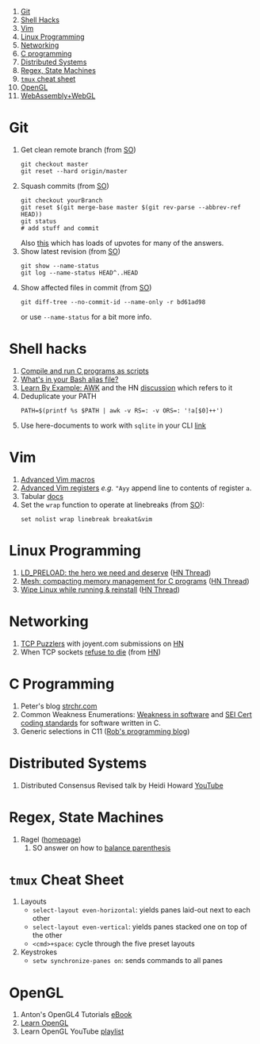 1. [Git](#Git)
1. [Shell Hacks](#ShellHacks)
1. [Vim](#Vim)
1. [Linux Programming](#LinuxProgramming)
1. [Networking](#Networking)
1. [C programming](#CProgramming)
1. [Distributed Systems](#DistributedSystems)
1. [Regex, State Machines](#RegexStateMachines)
1. [`tmux` cheat sheet](#TmuxCheatSheet)
1. [OpenGL](#OpenGL)
1. [WebAssembly+WebGL](#WebAssemblyWebGL)


<a name="Git"></a>
# Git
1. Get clean remote branch (from [SO](https://stackoverflow.com/a/5657500))
    ```
    git checkout master
    git reset --hard origin/master
    ```
1. Squash commits (from [SO](https://stackoverflow.com/a/25357146))
    ```
    git checkout yourBranch
    git reset $(git merge-base master $(git rev-parse --abbrev-ref HEAD))
    git status
    # add stuff and commit
    ```
    Also [this](https://stackoverflow.com/questions/5189560/squash-my-last-x-commits-together-using-git) which has loads of upvotes for many of the answers. 
1. Show latest revision (from [SO](https://stackoverflow.com/questions/2231546/git-see-my-last-commit))
    ```
    git show --name-status
    git log --name-status HEAD^..HEAD
    ```
1. Show affected files in commit (from [SO](https://stackoverflow.com/a/424142))
    ```
    git diff-tree --no-commit-id --name-only -r bd61ad98
    ```
    or use `--name-status` for a bit more info. 

<a name="ShellHacks"></a>
# Shell hacks

1. [Compile and run C programs as scripts](https://news.ycombinator.com/item?id=9144467)
1. [What's in your Bash alias file?](https://news.ycombinator.com/item?id=18898523)
1. [Learn By Example: AWK](https://github.com/learnbyexample/Command-line-text-processing/blob/master/gnu_awk.md#dealing-with-duplicates) and the HN [discussion](https://news.ycombinator.com/item?id=20037366) which refers to it
1. Deduplicate your PATH
    ```
    PATH=$(printf %s $PATH | awk -v RS=: -v ORS=: '!a[$0]++')
    ```
1. Use here-documents to work with `sqlite` in your CLI [link](https://lobste.rs/s/c1omhw/there_s_relational_database_your_unix_cli#c_u5ukrj)


<a name="Vim"></a>
# Vim

1. [Advanced Vim macros](https://sanctum.geek.nz/arabesque/advanced-vim-macros/)
1. [Advanced Vim registers](https://sanctum.geek.nz/arabesque/advanced-vim-registers/) _e.g._ `"Ayy` append line to contents of register `a`.
1. Tabular [docs](https://raw.githubusercontent.com/godlygeek/tabular/master/doc/Tabular.txt)
1. Set the `wrap` function to operate at linebreaks (from [SO](https://stackoverflow.com/a/19624717)):
    ```
    set nolist wrap linebreak breakat&vim
    ```


<a name="LinuxProgramming"></a>
# Linux Programming

1. [LD_PRELOAD: the hero we need and deserve](https://blog.jessfraz.com/post/ld_preload/) ([HN Thread](https://news.ycombinator.com/item?id=19187417))
1. [Mesh: compacting memory management for C programs](https://arxiv.org/abs/1902.04738) ([HN Thread](https://news.ycombinator.com/item?id=19182779))
1. [Wipe Linux while running & reinstall](http://unix.stackexchange.com/a/227318/189858) ([HN Thread](https://news.ycombinator.com/item?id=13622301))


<a name="Networking"></a>
# Networking

1. [TCP Puzzlers](https://www.joyent.com/blog/tcp-puzzlers) with joyent.com submissions on [HN](https://news.ycombinator.com/from?site=joyent.com)
1. When TCP sockets [refuse to die](https://idea.popcount.org/2019-09-20-when-tcp-sockets-refuse-to-die/) (from [HN](https://news.ycombinator.com/item?id=21044529))


<a name="CProgramming"></a>
# C Programming

1. Peter's blog [strchr.com](https://www.strchr.com/)
1. Common Weakness Enumerations: [Weakness in software](http://cwe.mitre.org/data/definitions/658.html) and [SEI Cert coding standards](http://cwe.mitre.org/data/definitions/1154.html) for software written in C.
1. Generic selections in C11 ([Rob's programming blog](http://www.robertgamble.net/2012/01/c11-generic-selections.html))


<a name="DistributedSystems"></a>
# Distributed Systems

1. Distributed Consensus Revised talk by Heidi Howard [YouTube](https://www.youtube.com/watch?v=Pqc6X3sj6q8&list=PLGRqfvsPiRSgAKk3H9uc5AEH6RaWnY9At&autoplay=0&auto_play=false)


<a name="RegexStateMachines"></a>
# Regex, State Machines

1. Ragel ([homepage](http://www.colm.net/files/ragel/))
    1. SO answer on how to [balance parenthesis](https://stackoverflow.com/a/12835891)

<a name="TmuxCheatSheet"></a>
# `tmux` Cheat Sheet

1. Layouts
   * `select-layout even-horizontal`: yields panes laid-out next to each other
   * `select-layout even-vertical`: yields panes stacked one on top of the other
   * `<cmd>+space`: cycle through the five preset layouts
1. Keystrokes
   * `setw synchronize-panes on`: sends commands to all panes

<a name="OpenGL"></a>
# OpenGL

1. Anton's OpenGL4 Tutorials [eBook](https://capnramses.itch.io/antons-opengl-4-tutorials)
1. [Learn OpenGL](https://learnopengl.com/)
1. Learn OpenGL YouTube [playlist](https://youtu.be/W3gAzLwfIP0)

<a name="Vulkan"></a>

<a name="WebAssemblyWebGL"></a>
